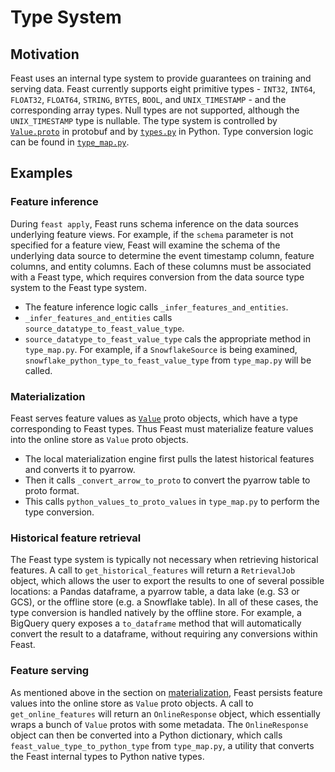 # Type System

## Motivation

Feast uses an internal type system to provide guarantees on training and serving data.
Feast currently supports eight primitive types - `INT32`, `INT64`, `FLOAT32`, `FLOAT64`, `STRING`, `BYTES`, `BOOL`, and `UNIX_TIMESTAMP` - and the corresponding array types.
Null types are not supported, although the `UNIX_TIMESTAMP` type is nullable.
The type system is controlled by [`Value.proto`](https://github.com/feast-dev/feast/blob/master/protos/feast/types/Value.proto) in protobuf and by [`types.py`](https://github.com/feast-dev/feast/blob/master/sdk/python/feast/types.py) in Python.
Type conversion logic can be found in [`type_map.py`](https://github.com/feast-dev/feast/blob/master/sdk/python/feast/type_map.py).

## Examples

### Feature inference

During `feast apply`, Feast runs schema inference on the data sources underlying feature views.
For example, if the `schema` parameter is not specified for a feature view, Feast will examine the schema of the underlying data source to determine the event timestamp column, feature columns, and entity columns.
Each of these columns must be associated with a Feast type, which requires conversion from the data source type system to the Feast type system.
* The feature inference logic calls `_infer_features_and_entities`.
* `_infer_features_and_entities` calls `source_datatype_to_feast_value_type`.
* `source_datatype_to_feast_value_type` cals the appropriate method in `type_map.py`. For example, if a `SnowflakeSource` is being examined, `snowflake_python_type_to_feast_value_type` from `type_map.py` will be called.

### Materialization

Feast serves feature values as [`Value`](https://github.com/feast-dev/feast/blob/master/protos/feast/types/Value.proto) proto objects, which have a type corresponding to Feast types.
Thus Feast must materialize feature values into the online store as `Value` proto objects.
* The local materialization engine first pulls the latest historical features and converts it to pyarrow.
* Then it calls `_convert_arrow_to_proto` to convert the pyarrow table to proto format.
* This calls `python_values_to_proto_values` in `type_map.py` to perform the type conversion.

### Historical feature retrieval

The Feast type system is typically not necessary when retrieving historical features.
A call to `get_historical_features` will return a `RetrievalJob` object, which allows the user to export the results to one of several possible locations: a Pandas dataframe, a pyarrow table, a data lake (e.g. S3 or GCS), or the offline store (e.g. a Snowflake table).
In all of these cases, the type conversion is handled natively by the offline store.
For example, a BigQuery query exposes a `to_dataframe` method that will automatically convert the result to a dataframe, without requiring any conversions within Feast.

### Feature serving

As mentioned above in the section on [materialization](#materialization), Feast persists feature values into the online store as `Value` proto objects.
A call to `get_online_features` will return an `OnlineResponse` object, which essentially wraps a bunch of `Value` protos with some metadata.
The `OnlineResponse` object can then be converted into a Python dictionary, which calls `feast_value_type_to_python_type` from `type_map.py`, a utility that converts the Feast internal types to Python native types.
